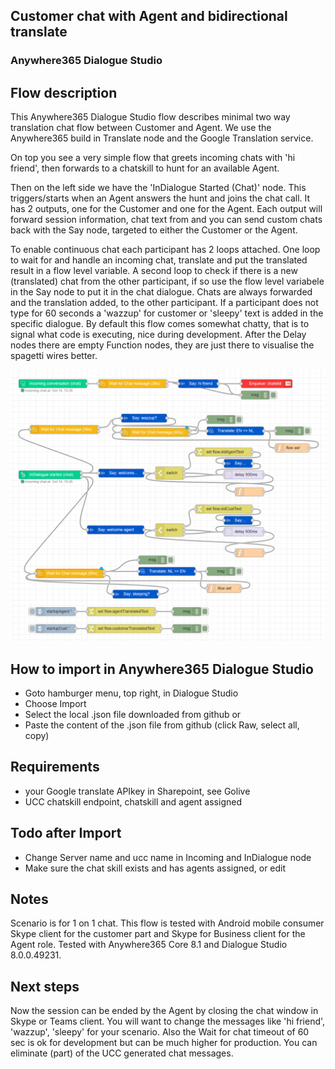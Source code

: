 ## Customer chat with Agent and bidirectional translate
### Anywhere365 Dialogue Studio
## Flow description
This Anywhere365 Dialogue Studio flow describes minimal two way translation chat flow between Customer and Agent. We use the Anywhere365 build in Translate node and the Google Translation service.

On top you see a very simple flow that greets incoming chats with 'hi friend', then forwards to a chatskill to hunt for an available Agent.

Then on the left side we have the 'InDialogue Started (Chat)' node. This triggers/starts when an Agent answers the hunt and joins the chat call. It has 2 outputs, one for the Customer and one for the Agent. Each output will forward session information, chat text from  and you can send custom chats back with the Say node, targeted to either the Customer or the Agent.

To enable continuous chat each participant has 2 loops attached. One loop to wait for and handle an incoming chat, translate and put the translated result in a flow level variable. A second loop to check if there is a new (translated) chat from the other participant, if so use the flow level variabele in the Say node to put it in the chat dialogue. 
Chats are always forwarded and the translation added, to the other participant. If a participant does not type for 60 seconds a 'wazzup' for customer or 'sleepy' text is added in the specific dialogue. 
By default this flow comes somewhat chatty, that is to signal what code is executing, nice during development. After the Delay nodes there are empty Function nodes, they are just there to visualise the spagetti wires better. 

![agent chat with translate flow](https://github.com/Anywhere365/DialogueStudioFlows/blob/master/AgentChatwithTranslate/resources/a365-ds-agentchattranslate-sceenshot.png)


## How to import in Anywhere365 Dialogue Studio
- Goto hamburger menu, top right, in Dialogue Studio
- Choose Import
- Select the local .json file downloaded from github  or
- Paste the content of the .json file from github (click Raw, select all, copy)

## Requirements
- your Google translate APIkey in Sharepoint, see Golive
- UCC chatskill endpoint, chatskill and agent assigned

## Todo after Import
- Change Server name and ucc name in Incoming and InDialogue node
- Make sure the chat skill exists and has agents assigned, or edit

## Notes
Scenario is for 1 on 1 chat. This flow is tested with Android mobile consumer Skype client for the customer part and Skype for Business client for the Agent role. Tested with Anywhere365 Core 8.1 and Dialogue Studio 8.0.0.49231.

## Next steps
Now the session can be ended by the Agent by closing the chat window in Skype or Teams client.
You will want to change the messages like 'hi friend', 'wazzup', 'sleepy' for your scenario. Also the Wait for chat timeout  of 60 sec is ok for development but can be much higher for production. You can eliminate (part) of the UCC generated chat messages.
